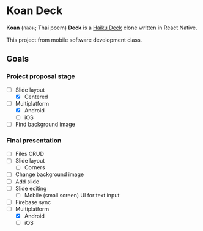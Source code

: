 # Koan Deck

**Koan** (กลอน; Thai poem) **Deck** is a [Haiku Deck](https://www.haikudeck.com) clone written in React Native.

This project from mobile software development class.

## Goals
### Project proposal stage
- [ ] Slide layout
  - [x] Centered
- [ ] Multiplatform
  - [x] Android
  - [ ] iOS
- [ ] Find background image

### Final presentation
- [ ] Files CRUD
- [ ] Slide layout
  - [ ] Corners
- [ ] Change background image
- [ ] Add slide
- [ ] Slide editing
  - [ ] Mobile (small screen) UI for text input
- [ ] Firebase sync
- [ ] Multiplatform
  - [x] Android
  - [ ] iOS